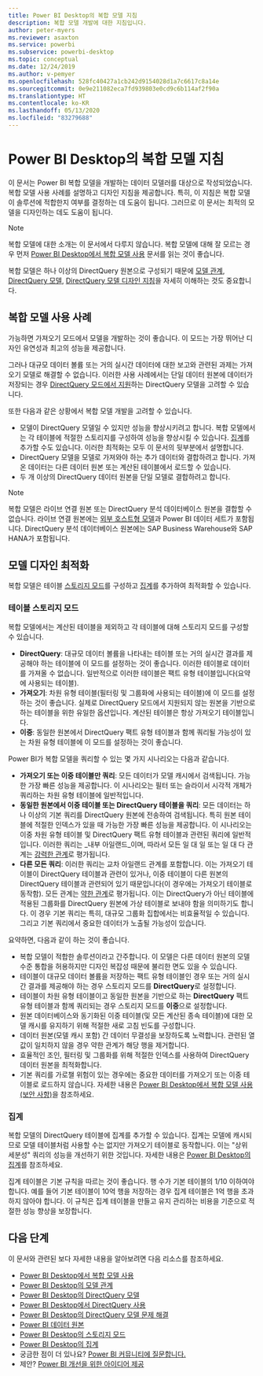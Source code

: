 ```yaml
---
title: Power BI Desktop의 복합 모델 지침
description: 복합 모델 개발에 대한 지침입니다.
author: peter-myers
ms.reviewer: asaxton
ms.service: powerbi
ms.subservice: powerbi-desktop
ms.topic: conceptual
ms.date: 12/24/2019
ms.author: v-pemyer
ms.openlocfilehash: 528fc40427a1cb242d9154028d1a7c6617c8a14e
ms.sourcegitcommit: 0e9e211082eca7fd939803e0cd9c6b114af2f90a
ms.translationtype: HT
ms.contentlocale: ko-KR
ms.lasthandoff: 05/13/2020
ms.locfileid: "83279688"
---
```

# <a name="composite-model-guidance-in-power-bi-desktop"></a>Power BI Desktop의 복합 모델 지침

이 문서는 Power BI 복합 모델을 개발하는 데이터 모델러를 대상으로 작성되었습니다. 복합 모델 사용 사례를 설명하고 디자인 지침을 제공합니다. 특히, 이 지침은 복합 모델이 솔루션에 적합한지 여부를 결정하는 데 도움이 됩니다. 그러므로 이 문서는 최적의 모델을 디자인하는 데도 도움이 됩니다.

> [!NOTE]
> 복합 모델에 대한 소개는 이 문서에서 다루지 않습니다. 복합 모델에 대해 잘 모르는 경우 먼저 [Power BI Desktop에서 복합 모델 사용](../transform-model/desktop-composite-models.md) 문서를 읽는 것이 좋습니다.
>
> 복합 모델은 하나 이상의 DirectQuery 원본으로 구성되기 때문에 [모델 관계](../transform-model/desktop-relationships-understand.md), [DirectQuery 모델](../connect-data/desktop-directquery-about.md), [DirectQuery 모델 디자인 지침](directquery-model-guidance.md)을 자세히 이해하는 것도 중요합니다.

## <a name="composite-model-use-cases"></a>복합 모델 사용 사례

가능하면 가져오기 모드에서 모델을 개발하는 것이 좋습니다. 이 모드는 가장 뛰어난 디자인 유연성과 최고의 성능을 제공합니다.

그러나 대규모 데이터 볼륨 또는 거의 실시간 데이터에 대한 보고와 관련된 과제는 가져오기 모델로 해결할 수 없습니다. 이러한 사용 사례에서는 단일 데이터 원본에 데이터가 저장되는 경우 [DirectQuery 모드에서 지원](../connect-data/power-bi-data-sources.md)하는 DirectQuery 모델을 고려할 수 있습니다.

또한 다음과 같은 상황에서 복합 모델 개발을 고려할 수 있습니다.

- 모델이 DirectQuery 모델일 수 있지만 성능을 향상시키려고 합니다. 복합 모델에서는 각 테이블에 적절한 스토리지를 구성하여 성능을 향상시킬 수 있습니다. [집계](../transform-model/desktop-aggregations.md)를 추가할 수도 있습니다. 이러한 최적화는 모두 이 문서의 뒷부분에서 설명합니다.
- DirectQuery 모델을 모델로 가져와야 하는 추가 데이터와 결합하려고 합니다. 가져온 데이터는 다른 데이터 원본 또는 계산된 테이블에서 로드할 수 있습니다.
- 두 개 이상의 DirectQuery 데이터 원본을 단일 모델로 결합하려고 합니다.

> [!NOTE]
> 복합 모델은 라이브 연결 원본 또는 DirectQuery 분석 데이터베이스 원본을 결합할 수 없습니다. 라이브 연결 원본에는 [외부 호스트형 모델](../connect-data/service-datasets-understand.md#external-hosted-models)과 Power BI 데이터 세트가 포함됩니다. DirectQuery 분석 데이터베이스 원본에는 SAP Business Warehouse와 SAP HANA가 포함됩니다.

## <a name="optimize-model-design"></a>모델 디자인 최적화

복합 모델은 테이블 [스토리지 모드](../transform-model/desktop-storage-mode.md)를 구성하고 [집계](../transform-model/desktop-aggregations.md)를 추가하여 최적화할 수 있습니다.

### <a name="table-storage-mode"></a>테이블 스토리지 모드

복합 모델에서는 계산된 테이블을 제외하고 각 테이블에 대해 스토리지 모드를 구성할 수 있습니다.

- **DirectQuery**: 대규모 데이터 볼륨을 나타내는 테이블 또는 거의 실시간 결과를 제공해야 하는 테이블에 이 모드를 설정하는 것이 좋습니다. 이러한 테이블로 데이터를 가져올 수 없습니다. 일반적으로 이러한 테이블은 팩트 유형 테이블입니다(요약에 사용되는 테이블).
- **가져오기**: 차원 유형 테이블(필터링 및 그룹화에 사용되는 테이블)에 이 모드를 설정하는 것이 좋습니다. 실제로 DirectQuery 모드에서 지원되지 않는 원본을 기반으로 하는 테이블을 위한 유일한 옵션입니다. 계산된 테이블은 항상 가져오기 테이블입니다.
- **이중**: 동일한 원본에서 DirectQuery 팩트 유형 테이블과 함께 쿼리될 가능성이 있는 차원 유형 테이블에 이 모드를 설정하는 것이 좋습니다.

Power BI가 복합 모델을 쿼리할 수 있는 몇 가지 시나리오는 다음과 같습니다.

- **가져오기 또는 이중 테이블만 쿼리**: 모든 데이터가 모델 캐시에서 검색됩니다. 가능한 가장 빠른 성능을 제공합니다. 이 시나리오는 필터 또는 슬라이서 시각적 개체가 쿼리하는 차원 유형 테이블에 일반적입니다.
- **동일한 원본에서 이중 테이블 또는 DirectQuery 테이블을 쿼리**: 모든 데이터는 하나 이상의 기본 쿼리를 DirectQuery 원본에 전송하여 검색됩니다. 특히 원본 테이블에 적절한 인덱스가 있을 때 가능한 가장 빠른 성능을 제공합니다. 이 시나리오는 이중 차원 유형 테이블 및 DirectQuery 팩트 유형 테이블과 관련된 쿼리에 일반적입니다. 이러한 쿼리는 _내부 아일랜드_이며, 따라서 모든 일 대 일 또는 일 대 다 관계는 [강력한 관계](../transform-model/desktop-relationships-understand.md#strong-relationships)로 평가됩니다.
- **다른 모든 쿼리**: 이러한 쿼리는 교차 아일랜드 관계를 포함합니다. 이는 가져오기 테이블이 DirectQuery 테이블과 관련이 있거나, 이중 테이블이 다른 원본의 DirectQuery 테이블과 관련되어 있기 때문입니다(이 경우에는 가져오기 테이블로 동작함). 모든 관계는 [약한 관계](../transform-model/desktop-relationships-understand.md#weak-relationships)로 평가됩니다. 이는 DirectQuery가 아닌 테이블에 적용된 그룹화를 DirectQuery 원본에 가상 테이블로 보내야 함을 의미하기도 합니다. 이 경우 기본 쿼리는 특히, 대규모 그룹화 집합에서는 비효율적일 수 있습니다. 그리고 기본 쿼리에서 중요한 데이터가 노출될 가능성이 있습니다.

요약하면, 다음과 같이 하는 것이 좋습니다.

- 복합 모델이 적합한 솔루션이라고 간주합니다. 이 모델은 다른 데이터 원본의 모델 수준 통합을 허용하지만 디자인 복잡성 때문에 불리한 면도 있을 수 있습니다.
- 테이블이 대규모 데이터 볼륨을 저장하는 팩트 유형 테이블인 경우 또는 거의 실시간 결과를 제공해야 하는 경우 스토리지 모드를 **DirectQuery**로 설정합니다.
- 테이블이 차원 유형 테이블이고 동일한 원본을 기반으로 하는 **DirectQuery** 팩트 유형 테이블과 함께 쿼리되는 경우 스토리지 모드를 **이중**으로 설정합니다.
- 원본 데이터베이스와 동기화된 이중 테이블(및 모든 계산된 종속 테이블)에 대한 모델 캐시를 유지하기 위해 적절한 새로 고침 빈도를 구성합니다.
- 데이터 원본(모델 캐시 포함) 간 데이터 무결성을 보장하도록 노력합니다. 관련된 열 값이 일치하지 않을 경우 약한 관계가 해당 행을 제거합니다.
- 효율적인 조인, 필터링 및 그룹화를 위해 적절한 인덱스를 사용하여 DirectQuery 데이터 원본을 최적화합니다.
- 기본 쿼리를 가로챌 위험이 있는 경우에는 중요한 데이터를 가져오기 또는 이중 테이블로 로드하지 않습니다. 자세한 내용은 [Power BI Desktop에서 복합 모델 사용(보안 사항)](../transform-model/desktop-composite-models.md#security-implications)을 참조하세요.

### <a name="aggregations"></a>집계

복합 모델의 DirectQuery 테이블에 집계를 추가할 수 있습니다. 집계는 모델에 캐시되므로 모델 테이블처럼 사용할 수는 없지만 가져오기 테이블로 동작합니다. 이는 "상위 세분성" 쿼리의 성능을 개선하기 위한 것입니다. 자세한 내용은 [Power BI Desktop의 집계](../transform-model/desktop-aggregations.md)를 참조하세요.

집계 테이블은 기본 규칙을 따르는 것이 좋습니다. 행 수가 기본 테이블의 1/10 이하여야 합니다. 예를 들어 기본 테이블이 10억 행을 저장하는 경우 집계 테이블은 1억 행을 초과하지 않아야 합니다. 이 규칙은 집계 테이블을 만들고 유지 관리하는 비용을 기준으로 적절한 성능 향상을 보장합니다.

## <a name="next-steps"></a>다음 단계

이 문서와 관련된 보다 자세한 내용을 알아보려면 다음 리소스를 참조하세요.

- [Power BI Desktop에서 복합 모델 사용](../transform-model/desktop-composite-models.md)
- [Power BI Desktop의 모델 관계](../transform-model/desktop-relationships-understand.md)
- [Power BI Desktop의 DirectQuery 모델](../connect-data/desktop-directquery-about.md)
- [Power BI Desktop에서 DirectQuery 사용](../connect-data/desktop-use-directquery.md)
- [Power BI Desktop의 DirectQuery 모델 문제 해결](../connect-data/desktop-directquery-troubleshoot.md)
- [Power BI 데이터 원본](../connect-data/power-bi-data-sources.md)
- [Power BI Desktop의 스토리지 모드](../transform-model/desktop-storage-mode.md)
- [Power BI Desktop의 집계](../transform-model/desktop-aggregations.md)
- 궁금한 점이 더 있나요? [Power BI 커뮤니티에 질문합니다.](https://community.powerbi.com/)
- 제안? [Power BI 개선을 위한 아이디어 제공](https://ideas.powerbi.com)
